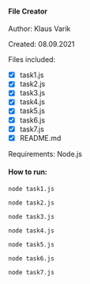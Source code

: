 
#### File Creator 

Author: Klaus Varik

Created: 08.09.2021

Files included:
- [x] task1.js
- [x] task2.js
- [x] task3.js 
- [x] task4.js
- [x] task5.js
- [x] task6.js
- [x] task7.js
- [x] README.md

Requirements: Node.js

#### How to run: 
```
node task1.js
```
```
node task2.js
```
```
node task3.js
```
```
node task4.js
```
```
node task5.js
```
```
node task6.js
```
```
node task7.js
```